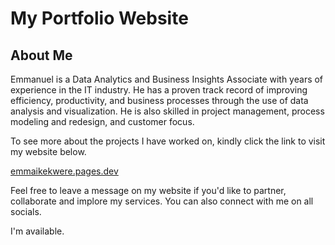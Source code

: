 # My Portfolio Website

## About Me
Emmanuel is a Data Analytics and Business Insights Associate with years of experience in the IT industry. He has a proven track record of improving efficiency, productivity, and business processes through the use of data analysis and visualization. He is also skilled in project management, process modeling and redesign, and customer focus.

To see more about the projects I have worked on, kindly click the link to visit my website below. 

[emmaikekwere.pages.dev](https://emmaikekwere.pages.dev/)

Feel free to leave a message on my website if you'd like to partner, collaborate and implore my services. You can also connect with me on all socials. 

I'm available. 
